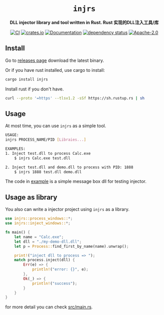 <div align="center">

# `injrs`

**DLL injector library and tool written in Rust. Rust 实现的DLL注入工具/库**

[![CI](https://github.com/jiusanzhou/injrs/actions/workflows/ci.yml/badge.svg)](https://github.com/jiusanzhou/injrs/actions/workflows/ci.yml)
[![crates.io](https://img.shields.io/crates/v/injrs.svg)](https://crates.io/crates/injrs)
[![Documentation](https://docs.rs/injrs/badge.svg)](https://docs.rs/injrs)
[![dependency status](https://deps.rs/repo/github/jiusanzhou/injrs/status.svg)](https://deps.rs/repo/github/jiusanzhou/injrs)
[![Apache-2.0](https://img.shields.io/crates/l/injrs.svg)](https://github.com/jiusanzhou/injrs/blob/master/LICENSE)

</div>

## Install

Go to [releases page](releases) download the latest binary.

Or if you have rust installed, use cargo to install:
```bash
cargo install injrs
```

Install rust if you don't have.
```bash
curl --proto '=https' --tlsv1.2 -sSf https://sh.rustup.rs | sh
```

## Usage

At most time, you can use `injrs` as a simple tool.

```bash
USAGE:
injrs PROCESS_NAME/PID [Libraies...]

EXAMPLES:
1. Inject test.dll to process Calc.exe
    $ injrs Calc.exe test.dll

2. Inject test.dll and demo.dll to process with PID: 1888
    $ injrs 1888 test.dll demo.dll
```

The code in [example](./example) is a simple message box dll for testing injector.

## Usage as library

You also can write a injector project using `injrs` as a library.

```rust
use injrs::process_windows::*;
use injrs::inject_windows::*;

fn main() {
    let name = "Calc.exe";
    let dll = "./my-demo-dll.dll";
    let p = Process::find_first_by_name(name).unwrap();

    print!("inject dll to process => ");
    match process.inject(dll) {
        Err(e) => {
            println!("error: {}", e);
        },
        Ok(_) => {
            println!("success");
        }
    }
}
```

for more detail you can check [src/main.rs](./src/main.rs).